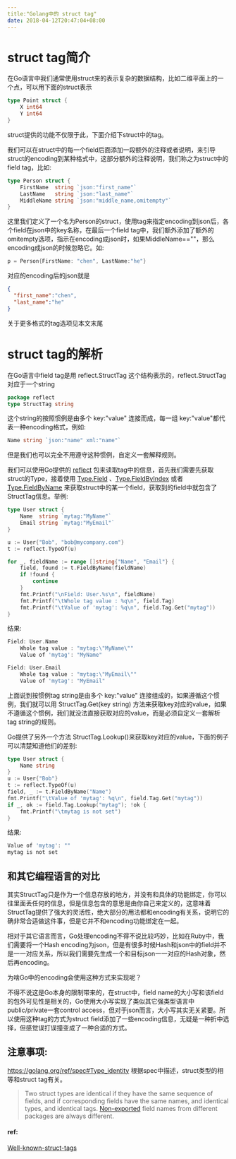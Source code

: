 ```yaml
---
title:"Golang中的 struct tag"
date: 2018-04-12T20:47:04+08:00
---
```


# struct tag简介

在Go语言中我们通常使用struct来的表示复杂的数据结构，比如二维平面上的一个点，可以用下面的struct表示

```go
type Point struct {
    X int64
    Y int64
}

```

struct提供的功能不仅限于此，下面介绍下struct中的tag。

我们可以在struct中的每一个field后面添加一段额外的注释或者说明，来引导struct的encoding到某种格式中，这部分额外的注释说明，我们称之为struct中的field tag，比如:

```go
type Person struct {
    FirstName  string `json:"first_name"`
    LastName   string `json:"last_name"`
    MiddleName string `json:"middle_name,omitempty"`
}

```

这里我们定义了一个名为Person的struct，使用tag来指定encoding到json后，各个field在json中的key名称，在最后一个field tag中，我们额外添加了额外的omitempty选项，指示在encoding成json时，如果MiddleName==""，那么encoding成json的时候忽略它。如:

```go
p = Person{FirstName: "chen", LastName:"he"}

```

对应的encoding后的json就是

```json
{
  "first_name":"chen",
  "last_name":"he"
}

```

关于更多格式的tag选项见本文末尾

# struct tag的解析

在Go语言中field tag是用 reflect.StructTag 这个结构表示的，reflect.StructTag对应于一个string

```go
package reflect
type StructTag string

```

这个string的按照惯例是由多个 key:"value" 连接而成，每一组 key:"value"都代表一种encoding格式，例如:

```go
Name string `json:"name" xml:"name"`

```

但是我们也可以完全不用遵守这种惯例，自定义一套解释规则。

我们可以使用Go提供的 [reflect](http://link.zhihu.com/?target=https%3A//golang.org/pkg/reflect/) 包来读取tag中的信息，首先我们需要先获取struct的Type，接着使用 [Type.Field](http://link.zhihu.com/?target=https%3A//golang.org/pkg/reflect/%23Value.Field) 、[Type.FieldByIndex](http://link.zhihu.com/?target=https%3A//golang.org/pkg/reflect/%23Value.FieldByIndex) 或者 [Type.FieldByName](http://link.zhihu.com/?target=https%3A//golang.org/pkg/reflect/%23Value.FieldByName) 来获取struct中的某一个field，获取到的field中就包含了StructTag信息。举例:

```go
type User struct {
    Name  string `mytag:"MyName"`
    Email string `mytag:"MyEmail"`
}

u := User{"Bob", "bob@mycompany.com"}
t := reflect.TypeOf(u)

for _, fieldName := range []string{"Name", "Email"} {
    field, found := t.FieldByName(fieldName)
    if !found {
        continue
    }
    fmt.Printf("\nField: User.%s\n", fieldName)
    fmt.Printf("\tWhole tag value : %q\n", field.Tag)
    fmt.Printf("\tValue of 'mytag': %q\n", field.Tag.Get("mytag"))
}

```

结果:

```go
Field: User.Name
    Whole tag value : "mytag:\"MyName\""
    Value of 'mytag': "MyName"

Field: User.Email
    Whole tag value : "mytag:\"MyEmail\""
    Value of 'mytag': "MyEmail"

```

上面说到按惯例tag string是由多个 key:"value" 连接组成的，如果遵循这个惯例，我们就可以用 StructTag.Get(key string) 方法来获取key对应的value，如果不遵循这个惯例，我们就没法直接获取对应的value，而是必须自定义一套解析tag string的规则。

Go提供了另外一个方法 StructTag.Lookup()来获取key对应的value，下面的例子可以清楚知道他们的差别:

```go
type User struct {
    Name string
}
u := User{"Bob"}
t := reflect.TypeOf(u)
field, _ := t.FieldByName("Name")
fmt.Printf("\tValue of 'mytag': %q\n", field.Tag.Get("mytag"))
if _, ok := field.Tag.Lookup("mytag"); !ok {
    fmt.Printf("\tmytag is not set")
}

```

结果:

```go
Value of 'mytag': ""
mytag is not set

```

## 和其它编程语言的对比

其实StructTag只是作为一个信息存放的地方，并没有和具体的功能绑定，你可以往里面丢任何的信息，但是信息包含的意思是由你自己来定义的，这意味着StructTag提供了强大的灵活性，绝大部分的用法都和encoding有关系，说明它的确非常合适做这件事，但是它并不和encoding功能绑定在一起。

相对于其它语言而言，Go处理encoding不得不说比较巧妙，比如在Ruby中，我们需要将一个Hash encoding为json，但是有很多时候Hash和json中的field并不是一一对应关系，所以我们需要先生成一个和目标json一一对应的Hash对象，然后再encoding。

为啥Go中的encoding会使用这种方式来实现呢？

不得不说这是Go本身的限制带来的，在struct中，field name的大小写和该field的包外可见性是相关的，Go使用大小写实现了类似其它强类型语言中public/private一套control access，但对于json而言，大小写其实无关紧要。所以使用这种tag的方式为struct field添加了一些encoding信息，无疑是一种折中选择，但感觉误打误撞变成了一种合适的方式。

## 注意事项:
https://golang.org/ref/spec#Type_identity 根据spec中描述，struct类型的相等和struct tag有关。

> Two struct types are identical if they have the same sequence of fields, and if corresponding fields have the same names, and identical types, and identical tags.  [Non-exported](https://golang.org/ref/spec#Exported_identifiers)  field names from different packages are always different.

#### ref:

[Well-known-struct-tags](https://github.com/golang/go/wiki/Well-known-struct-tags)
<!--stackedit_data:
eyJoaXN0b3J5IjpbMTg0OTk2MTU3Ml19
-->